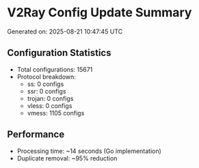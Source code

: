 # V2Ray Config Update Summary
Generated on: 2025-08-21 10:47:45 UTC

## Configuration Statistics
- Total configurations: 15671
- Protocol breakdown:
  - ss: 0 configs
  - ssr: 0 configs
  - trojan: 0 configs
  - vless: 0 configs
  - vmess: 1105 configs

## Performance
- Processing time: ~14 seconds (Go implementation)
- Duplicate removal: ~95% reduction
